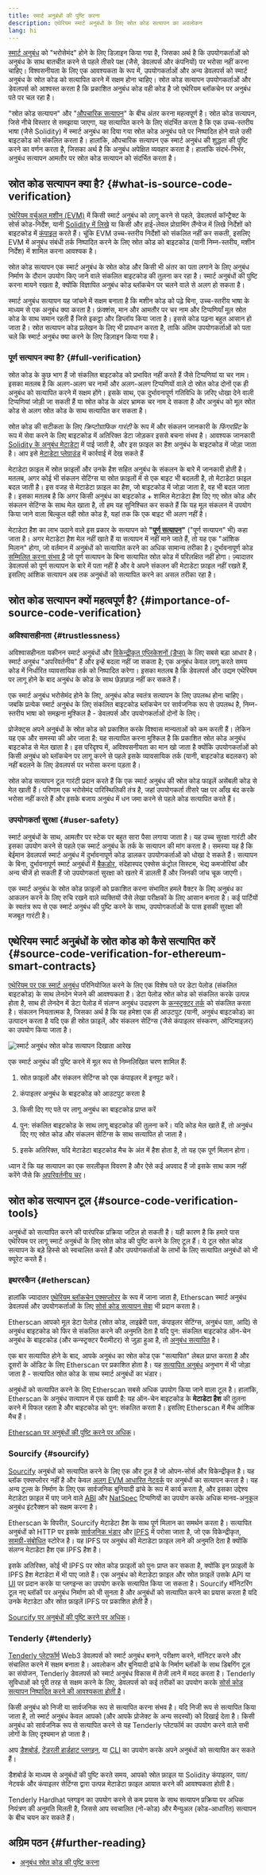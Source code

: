 ```yaml
---
title: स्मार्ट अनुबंधों की पुष्टि करना
description: एथेरियम स्मार्ट अनुबंधों के लिए स्रोत कोड सत्यापन का अवलोकन
lang: hi
---
```


[स्मार्ट अनुबंध](/developers/docs/smart-contracts/) को "भरोसेमंद" होने के लिए डिज़ाइन किया गया है, जिसका अर्थ है कि उपयोगकर्ताओं को अनुबंध के साथ बातचीत करने से पहले तीसरे पक्ष (जैसे, डेवलपर्स और कंपनियों) पर भरोसा नहीं करना चाहिए। विश्वसनीयता के लिए एक आवश्यकता के रूप में, उपयोगकर्ताओं और अन्य डेवलपर्स को स्मार्ट अनुबंध के स्रोत कोड को सत्यापित करने में सक्षम होना चाहिए। स्रोत कोड सत्यापन उपयोगकर्ताओं और डेवलपर्स को आश्वस्त करता है कि प्रकाशित अनुबंध कोड वही कोड है जो एथेरियम ब्लॉकचेन पर अनुबंध पते पर चल रहा है।

"स्रोत कोड सत्यापन" और "[औपचारिक सत्यापन](/developers/docs/smart-contracts/formal-verification/)" के बीच अंतर करना महत्वपूर्ण है। स्रोत कोड सत्यापन, जिसे नीचे विस्तार से समझाया जाएगा, यह सत्यापित करने के लिए संदर्भित करता है कि एक उच्च-स्तरीय भाषा (जैसे Solidity) में स्मार्ट अनुबंध का दिया गया स्रोत कोड अनुबंध पते पर निष्पादित होने वाले उसी बाइटकोड को संकलित करता है। हालांकि, औपचारिक सत्यापन एक स्मार्ट अनुबंध की शुद्धता की पुष्टि करने का वर्णन करता है, जिसका अर्थ है कि अनुबंध अपेक्षित व्यवहार करता है। हालांकि संदर्भ-निर्भर, अनुबंध सत्यापन आमतौर पर स्रोत कोड सत्यापन को संदर्भित करता है।

## स्रोत कोड सत्यापन क्या है? {#what-is-source-code-verification}

[एथेरियम वर्चुअल मशीन (EVM)](/developers/docs/evm/) में किसी स्मार्ट अनुबंध को लागू करने से पहले, डेवलपर्स कॉन्ट्रैक्ट के सोर्स कोड-निर्देश, यानी [Solidity में लिखे](/developers/docs/smart-contracts/languages/) या किसी और हाई-लेवल प्रोग्रामिंग लैंग्वेज में लिखे निर्देशों को बाइटकोड में [कंपाइल](/developers/docs/smart-contracts/compiling/) करते हैं। चूंकि EVM उच्च-स्तरीय निर्देशों को संकलित नहीं कर सकती, इसलिए EVM में अनुबंध संबंधी तर्क निष्पादित करने के लिए स्रोत कोड को बाइटकोड (यानी निम्न-स्तरीय, मशीन निर्देश) में शामिल करना आवश्यक है।

स्रोत कोड सत्यापन एक स्मार्ट अनुबंध के स्रोत कोड और किसी भी अंतर का पता लगाने के लिए अनुबंध निर्माण के दौरान उपयोग किए जाने वाले संकलित बाइटकोड की तुलना कर रहा है। स्मार्ट अनुबंधों की पुष्टि करना मायने रखता है, क्योंकि विज्ञापित अनुबंध कोड ब्लॉकचेन पर चलने वाले से अलग हो सकता है।

स्मार्ट अनुबंध सत्यापन यह जांचने में सक्षम बनाता है कि मशीन कोड को पढ़े बिना, उच्च-स्तरीय भाषा के माध्यम से एक अनुबंध क्या करता है। फ़ंक्शंस, मान और आमतौर पर चर नाम और टिप्पणियाँ मूल स्रोत कोड के साथ समान रहती हैं जिसे इकट्ठा और डिप्लॉय किया जाता है। इससे कोड पढ़ना बहुत आसान हो जाता है। स्रोत सत्यापन कोड प्रलेखन के लिए भी प्रावधान करता है, ताकि अंतिम उपयोगकर्ताओं को पता चले कि स्मार्ट अनुबंध क्या करने के लिए डिज़ाइन किया गया है।

### पूर्ण सत्यापन क्या है? {#full-verification}

स्रोत कोड के कुछ भाग हैं जो संकलित बाइटकोड को प्रभावित नहीं करते हैं जैसे टिप्पणियां या चर नाम। इसका मतलब है कि अलग-अलग चर नामों और अलग-अलग टिप्पणियों वाले दो स्रोत कोड दोनों एक ही अनुबंध को सत्यापित करने में सक्षम होंगे। इसके साथ, एक दुर्भावनापूर्ण गतिविधि के ज़रिए धोखा देने वाली टिप्पणियां जोड़ी जा सकती हैं या स्रोत कोड के अंदर भ्रामक चर नाम दे सकता है और अनुबंध को मूल स्रोत कोड से अलग स्रोत कोड के साथ सत्यापित कर सकता है।

स्रोत कोड की सटीकता के लिए _क्रिप्टोग्राफिक गारंटी_ के रूप में और संकलन जानकारी के _फिंगरप्रिंट_ के रूप में सेवा करने के लिए बाइटकोड में अतिरिक्त डेटा जोड़कर इससे बचना संभव है। आवश्यक जानकारी [Solidity के अनुबंध मेटाडेटा](https://docs.soliditylang.org/en/v0.8.15/metadata.html) में पाई जाती है, और इस फ़ाइल का हैश अनुबंध के बाइटकोड में जोड़ा जाता है। आप इसे [मेटाडेटा प्लेग्राउंड](https://playground.sourcify.dev) में कार्रवाई में देख सकते हैं

मेटाडेटा फ़ाइल में स्रोत फ़ाइलों और उनके हैश सहित अनुबंध के संकलन के बारे में जानकारी होती है। मतलब, अगर कोई भी संकलन सेटिंग्स या स्रोत फ़ाइलों में से एक बाइट भी बदलती है, तो मेटाडेटा फ़ाइल बदल जाती है। इस वजह से मेटाडेटा फ़ाइल का हैश, जो बाइटकोड में जोड़ा जाता है, वह भी बदल जाता है। इसका मतलब है कि अगर किसी अनुबंध का बाइटकोड + शामिल मेटाडेटा हैश दिए गए स्रोत कोड और संकलन सेटिंग्स के साथ मेल खाता है, तो हम यह सुनिश्चित कर सकते हैं कि यह मूल संकलन में उपयोग किया जाने वाला बिल्कुल वही स्रोत कोड है, यहां तक कि एक बाइट भी अलग नहीं है।

मेटाडेटा हैश का लाभ उठाने वाले इस प्रकार के सत्यापन को **"[पूर्ण सत्यापन](https://docs.sourcify.dev/docs/full-vs-partial-match/)"** ("पूर्ण सत्यापन" भी) कहा जाता है। अगर मेटाडेटा हैश मेल नहीं खाते हैं या सत्यापन में नहीं माने जाते हैं, तो यह एक "आंशिक मिलान" होगा, जो वर्तमान में अनुबंधों को सत्यापित करने का अधिक सामान्य तरीका है। दुर्भावनापूर्ण कोड [सम्मिलित करना संभव है](https://samczsun.com/hiding-in-plain-sight/) जो पूर्ण सत्यापन के बिना सत्यापित स्रोत कोड में परिलक्षित नहीं होगा। ज़्यादातर डेवलपर्स को पूर्ण सत्यापन के बारे में पता नहीं है और वे अपने संकलन की मेटाडेटा फ़ाइल नहीं रखते हैं, इसलिए आंशिक सत्यापन अब तक अनुबंधों को सत्यापित करने का असल तरीका रहा है।

## स्रोत कोड सत्यापन क्यों महत्वपूर्ण है? {#importance-of-source-code-verification}

### अविश्वासहीनता {#trustlessness}

अविश्वासहीनता यकीनन स्मार्ट अनुबंधों और [विकेन्द्रीकृत एप्लिकेशनों (डैप्स)](/developers/docs/dapps/) के लिए सबसे बड़ा आधार है। स्मार्ट अनुबंध "अपरिवर्तनीय" हैं और इन्हें बदला नहीं जा सकता है; एक अनुबंध केवल लागू करते समय कोड में निर्धारित व्यावसायिक तर्क को निष्पादित करेगा। इसका मतलब है कि डेवलपर्स और उद्यम एथेरियम पर लागू होने के बाद अनुबंध के कोड के साथ छेड़छाड़ नहीं कर सकते हैं।

एक स्मार्ट अनुबंध भरोसेमंद होने के लिए, अनुबंध कोड स्वतंत्र सत्यापन के लिए उपलब्ध होना चाहिए। जबकि प्रत्येक स्मार्ट अनुबंध के लिए संकलित बाइटकोड ब्लॉकचेन पर सार्वजनिक रूप से उपलब्ध है, निम्न-स्तरीय भाषा को समझना मुश्किल है - डेवलपर्स और उपयोगकर्ताओं दोनों के लिए।

प्रोजेक्ट्स अपने अनुबंधों के स्रोत कोड को प्रकाशित करके विश्वास मान्यताओं को कम करती हैं। लेकिन यह एक और समस्या की ओर जाता है: यह सत्यापित करना मुश्किल है कि प्रकाशित स्रोत कोड अनुबंध बाइटकोड से मेल खाता है। इस परिदृश्य में, अविश्वसनीयता का मान खो जाता है क्योंकि उपयोगकर्ताओं को किसी अनुबंध को ब्लॉकचेन पर लागू करने से पहले इसके व्यावसायिक तर्क (यानी, बाइटकोड बदलकर) को नहीं बदलने के लिए डेवलपर्स पर भरोसा करना पड़ता है।

स्रोत कोड सत्यापन टूल गारंटी प्रदान करते हैं कि एक स्मार्ट अनुबंध की स्रोत कोड फाइलें असेंबली कोड से मेल खाती हैं। परिणाम एक भरोसेमंद पारिस्थितिकी तंत्र है, जहां उपयोगकर्ता तीसरे पक्ष पर आँख बंद करके भरोसा नहीं करते हैं और इसके बजाय अनुबंध में धन जमा करने से पहले कोड सत्यापित करते हैं।

### उपयोगकर्ता सुरक्षा {#user-safety}

स्मार्ट अनुबंधों के साथ, आमतौर पर स्टेक पर बहुत सारा पैसा लगाया जाता है। यह उच्च सुरक्षा गारंटी और इसका उपयोग करने से पहले एक स्मार्ट अनुबंध के तर्क के सत्यापन की मांग करता है। समस्या यह है कि बेईमान डेवलपर्स स्मार्ट अनुबंध में दुर्भावनापूर्ण कोड डालकर उपयोगकर्ताओं को धोखा दे सकते हैं। सत्यापन के बिना, दुर्भावनापूर्ण स्मार्ट अनुबंधों में [बैकडोर](https://www.trustnodes.com/2018/11/10/concerns-rise-over-backdoored-smart-contracts), संदेहास्पद एक्सेस कंट्रोल सिस्टम, भेद्य कमजोरियां और अन्य चीजें हो सकती हैं जो उपयोगकर्ता सुरक्षा को खतरे में डालती हैं और जिनकी जांच चूक जाएगी।

एक स्मार्ट अनुबंध के स्रोत कोड फ़ाइलों को प्रकाशित करना संभावित हमले वैक्टर के लिए अनुबंध का आकलन करने के लिए रुचि रखने वाले व्यक्तियों जैसे लेखा परीक्षकों के लिए आसान बनाता है। कई पार्टियों के स्वतंत्र रूप से एक स्मार्ट अनुबंध की पुष्टि करने के साथ, उपयोगकर्ताओं के पास इसकी सुरक्षा की मजबूत गारंटी है।

## एथेरियम स्मार्ट अनुबंधों के स्रोत कोड को कैसे सत्यापित करें {#source-code-verification-for-ethereum-smart-contracts}

[एथेरियम पर एक स्मार्ट अनुबंध](/developers/docs/smart-contracts/deploying/) परिनियोजित करने के लिए एक विशेष पते पर डेटा पेलोड (संकलित बाइटकोड) के साथ लेनदेन भेजने की आवश्यकता है। डेटा पेलोड स्रोत कोड को संकलित करके उत्पन्न होता है, साथ ही लेनदेन में डेटा पेलोड में संलग्न अनुबंध उदाहरण के [कन्स्ट्रक्टर तर्क](https://docs.soliditylang.org/en/v0.8.14/contracts.html#constructor) को संकलित करता है। संकलन नियतात्मक है, जिसका अर्थ है कि यह हमेशा एक ही आउटपुट (यानी, अनुबंध बाइटकोड) का उत्पादन करता है यदि एक ही स्रोत फ़ाइलें, और संकलन सेटिंग्स (जैसे कंपाइलर संस्करण, ऑप्टिमाइज़र) का उपयोग किया जाता है।

![स्मार्ट अनुबंध स्रोत कोड सत्यापन दिखाता आरेख](./source-code-verification.png)

एक स्मार्ट अनुबंध की पुष्टि करने में मूल रूप से निम्नलिखित चरण शामिल हैं:

1. स्रोत फ़ाइलों और संकलन सेटिंग्स को एक कंपाइलर में इनपुट करें।

2. कंपाइलर अनुबंध के बाइटकोड को आउटपुट करता है

3. किसी दिए गए पते पर लागू अनुबंध का बाइटकोड प्राप्त करें

4. पुन: संकलित बाइटकोड के साथ लागू बाइटकोड की तुलना करें। यदि कोड मेल खाते हैं, तो अनुबंध दिए गए स्रोत कोड और संकलन सेटिंग्स के साथ सत्यापित हो जाता है।

5. इसके अतिरिक्त, यदि मेटाडेटा बाइटकोड मैच के अंत में हैश होता है, तो यह एक पूर्ण मिलान होगा।

ध्यान दें कि यह सत्यापन का एक सरलीकृत विवरण है और ऐसे कई अपवाद हैं जो इसके साथ काम नहीं करेंगे जैसे कि [अपरिवर्तनीय चर](https://docs.sourcify.dev/docs/immutables/)।

## स्रोत कोड सत्यापन टूल {#source-code-verification-tools}

अनुबंधों को सत्यापित करने की पारंपरिक प्रक्रिया जटिल हो सकती है। यही कारण है कि हमारे पास एथेरियम पर लागू स्मार्ट अनुबंधों के लिए स्रोत कोड की पुष्टि करने के लिए टूल हैं। ये टूल स्रोत कोड सत्यापन के बड़े हिस्से को स्वचालित करते हैं और उपयोगकर्ताओं के लाभों के लिए सत्यापित अनुबंधों को भी क्यूरेट करते हैं।

### इथरस्कैन {#etherscan}

हालांकि ज्यादातर [एथेरियम ब्लॉकचेन एक्सप्लोरर](/developers/docs/data-and-analytics/block-explorers/) के रूप में जाना जाता है, Etherscan स्मार्ट अनुबंध डेवलपर्स और उपयोगकर्ताओं के लिए [सोर्स कोड सत्यापन सेवा](https://etherscan.io/verifyContract) भी प्रदान करता है।

Etherscan आपको मूल डेटा पेलोड (स्रोत कोड, लाइब्रेरी पता, कंपाइलर सेटिंग्स, अनुबंध पता, आदि) से अनुबंध बाइटकोड को फिर से संकलित करने की अनुमति देता है यदि पुन: संकलित बाइटकोड ऑन-चेन अनुबंध के बाइटकोड (और कन्स्ट्रक्टर पैरामीटर) से जुड़ा हुआ है, तो [अनुबंध सत्यापित](https://info.etherscan.com/types-of-contract-verification/) है।

एक बार सत्यापित होने के बाद, आपके अनुबंध का स्रोत कोड एक "सत्यापित" लेबल प्राप्त करता है और दूसरों के ऑडिट के लिए Etherscan पर प्रकाशित होता है। यह [सत्यापित अनुबंध](https://etherscan.io/contractsVerified/) अनुभाग में भी जोड़ा जाता है - सत्यापित स्रोत कोड के साथ स्मार्ट अनुबंधों का भंडार।

अनुबंधों को सत्यापित करने के लिए Etherscan सबसे अधिक उपयोग किया जाने वाला टूल है। हालांकि, Etherscan के अनुबंध सत्यापन में एक खामी है: यह ऑन-चेन बाइटकोड के **मेटाडेटा हैश** की तुलना करने में विफल रहता है और बाइटकोड को पुन: संकलित करता है। इसलिए Etherscan में मैच आंशिक मैच हैं।

[Etherscan पर अनुबंधों की पुष्टि करने पर अधिक](https://medium.com/etherscan-blog/verifying-contracts-on-etherscan-f995ab772327)।

### Sourcify {#sourcify}

[Sourcify](https://sourcify.dev/#/verifier) अनुबंधों को सत्यापित करने के लिए एक और टूल है जो ओपन-सोर्स और विकेन्द्रीकृत है। यह ब्लॉक एक्सप्लोरर नहीं है और केवल [अलग EVM आधारित नेटवर्क](https://docs.sourcify.dev/docs/chains) पर अनुबंधों का सत्यापन करता है। यह अन्य टूल्‍स के निर्माण के लिए एक सार्वजनिक बुनियादी ढांचे के रूप में कार्य करता है, और इसका उद्देश्य मेटाडेटा फ़ाइल में पाए जाने वाले [ABI](/developers/docs/smart-contracts/compiling/#web-applications) और [NatSpec](https://docs.soliditylang.org/en/v0.8.15/natspec-format.html) टिप्पणियों का उपयोग करके अधिक मानव-अनुकूल अनुबंध इंटरैक्शन को सक्षम करना है।

Etherscan के विपरीत, Sourcify मेटाडेटा हैश के साथ पूर्ण मिलान का समर्थन करता है। सत्यापित अनुबंधों को HTTP पर इसके [सार्वजनिक भंडार](https://docs.sourcify.dev/docs/repository/) और [IPFS](https://docs.ipfs.io/concepts/what-is-ipfs/#what-is-ipfs) में परोसा जाता है, जो एक विकेन्द्रीकृत, [सामग्री-संबोधित](https://web3.storage/docs/concepts/content-addressing/) स्‍टोरेज है। यह IPFS पर अनुबंध की मेटाडेटा फ़ाइल लाने की अनुमति देता है क्योंकि संलग्न मेटाडेटा हैश एक IPFS हैश है।

इसके अतिरिक्त, कोई भी IPFS पर स्रोत कोड फ़ाइलों को पुनः प्राप्त कर सकता है, क्योंकि इन फ़ाइलों के IPFS हैश मेटाडेटा में भी पाए जाते हैं। एक अनुबंध को मेटाडेटा फ़ाइल और स्रोत फ़ाइलें उसके API या [UI](https://sourcify.dev/#/verifier) पर प्रदान करके या प्लगइन्स का उपयोग करके सत्यापित किया जा सकता है। Sourcify मॉनिटरिंग टूल नए ब्लॉकों पर अनुबंध निर्माण को भी सुनता है और अनुबंधों को सत्यापित करने का प्रयास करता है यदि उनके मेटाडेटा और स्रोत फ़ाइलें IPFS पर प्रकाशित होती हैं।

[Sourcify पर अनुबंधों की पुष्टि करने पर अधिक](https://blog.soliditylang.org/2020/06/25/sourcify-faq/)।

### Tenderly {#tenderly}

[Tenderly प्लेटफॉर्म](https://tenderly.co/) Web3 डेवलपर्स को स्मार्ट अनुबंध बनाने, परीक्षण करने, मॉनिटर करने और संचालित करने में सक्षम बनाता है। अवलोकन और बुनियादी ढांचे के निर्माण ब्लॉकों के साथ डिबगिंग टूल का संयोजन, Tenderly डेवलपर्स को स्मार्ट अनुबंध विकास में तेजी लाने में मदद करता है। Tenderly सुविधाओं को पूरी तरह से सक्षम करने के लिए, डेवलपर्स को कई तरीकों का उपयोग करके [सोर्स कोड सत्यापन निष्पादित करने की आवश्यकता होती है](https://docs.tenderly.co/monitoring/contract-verification)।

किसी अनुबंध को निजी या सार्वजनिक रूप से सत्यापित करना संभव है। यदि निजी रूप से सत्यापित किया जाता है, तो स्मार्ट अनुबंध केवल आपको (और आपके प्रोजेक्ट के अन्य सदस्यों) को दिखाई देता है। किसी अनुबंध को सार्वजनिक रूप से सत्यापित करने से यह Tenderly प्लेटफॉर्म का उपयोग करने वाले सभी लोगों के लिए दृश्यमान हो जाता है।

आप [डैशबोर्ड](https://docs.tenderly.co/monitoring/smart-contract-verification/verifying-a-smart-contract), [टेंडरली हार्डहाट प्लगइन](https://docs.tenderly.co/monitoring/smart-contract-verification/verifying-contracts-using-the-tenderly-hardhat-plugin), या [CLI](https://docs.tenderly.co/monitoring/smart-contract-verification/verifying-contracts-using-cli) का उपयोग करके अपने अनुबंधों को सत्यापित कर सकते हैं।

डैशबोर्ड के माध्यम से अनुबंधों की पुष्टि करते समय, आपको स्रोत फ़ाइल या Solidity कंपाइलर, पता/नेटवर्क और कंपाइलर सेटिंग्स द्वारा उत्पन्न मेटाडेटा फ़ाइल आयात करने की आवश्यकता होती है।

Tenderly Hardhat प्लगइन का उपयोग करने से कम प्रयास के साथ सत्यापन प्रक्रिया पर अधिक नियंत्रण की अनुमति मिलती है, जिससे आप स्वचालित (नो-कोड) और मैन्युअल (कोड-आधारित) सत्यापन के बीच चयन कर सकते हैं।

## अग्रिम पठन {#further-reading}

- [अनुबंध स्रोत कोड की पुष्टि करना](https://programtheblockchain.com/posts/2018/01/16/verifying-contract-source-code/)
